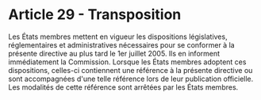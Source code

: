 # Article 29 - Transposition


Les États membres mettent en vigueur les dispositions législatives, réglementaires et administratives nécessaires pour se conformer à la présente directive au plus tard le 1er juillet 2005. Ils en informent immédiatement la Commission. Lorsque les États membres adoptent ces dispositions, celles-ci contiennent une référence à la présente directive ou sont accompagnées d'une telle référence lors de leur publication officielle. Les modalités de cette référence sont arrêtées par les États membres.
